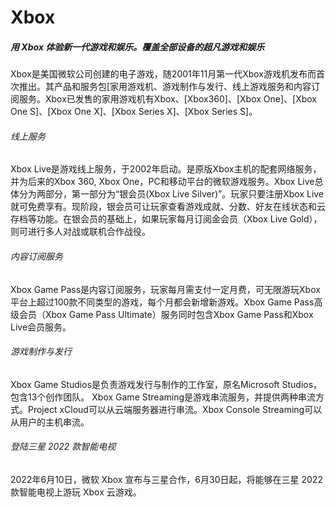 # Xbox

##### 用 Xbox 体验新一代游戏和娱乐。覆盖全部设备的超凡游戏和娱乐

Xbox是美国微软公司创建的电子游戏，随2001年11月第一代Xbox游戏机发布而首次推出。其产品和服务包[家用游戏机、游戏制作与发行、线上游戏服务和内容订阅服务。Xbox已发售的家用游戏机有Xbox、[Xbox360]、[Xbox One]、[Xbox One S]、[Xbox One X]、[Xbox Series X]、[Xbox Series S]。
###### 线上服务
Xbox Live是游戏线上服务，于2002年启动。是原版Xbox主机的配套网络服务，并为后来的Xbox 360, Xbox One，PC和移动平台的微软游戏服务。Xbox Live总体分为两部分，第一部分为“银会员(Xbox Live Silver)”。玩家只要注册Xbox Live就可免费享有。现阶段，银会员可让玩家查看游戏成就、分数、好友在线状态和云存档等功能。在银会员的基础上，如果玩家每月订阅金会员（Xbox Live Gold），则可进行多人对战或联机合作战役。

###### 内容订阅服务
Xbox Game Pass是内容订阅服务，玩家每月需支付一定月费，可无限游玩Xbox平台上超过100款不同类型的游戏，每个月都会新增新游戏。Xbox Game Pass高级会员（Xbox Game Pass Ultimate）服务同时包含Xbox Game Pass和Xbox Live会员服务。
###### 游戏制作与发行
Xbox Game Studios是负责游戏发行与制作的工作室，原名Microsoft Studios，包含13个创作团队。
Xbox Game Streaming是游戏串流服务，并提供两种串流方式。Project xCloud可以从云端服务器进行串流。Xbox Console Streaming可以从用户的主机串流。

###### 登陆三星 2022 款智能电视
2022年6月10日，微软 Xbox 宣布与三星合作，6月30日起，将能够在三星 2022 款智能电视上游玩 Xbox 云游戏。
